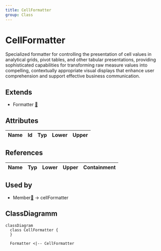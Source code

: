 ```yaml
---
title: CellFormatter
group: Class
---
```


# CellFormatter<a name="class-cellformatter"></a>

Specialized formatter for controlling the presentation of cell values in analytical grids, pivot tables, and other tabular presentations, providing sophisticated capabilities for transforming raw measure values into compelling, contextually appropriate visual displays that enhance user comprehension and support effective business communication.

## Extends
- Formatter [🔗](./class-Formatter)
## Attributes

<table>
  <thead>
    <tr>
      <th>Name</th>
      <th>Id</th>
      <th>Typ</th>
      <th>Lower</th>
      <th>Upper</th>
    </tr>
  </thead>
  <tbody>
  </tbody>
</table>

## References

<table>
  <thead>
    <tr>
      <th>Name</th>
      <th>Typ</th>
      <th>Lower</th>
      <th>Upper</th>
      <th>Containment</th>
    </tr>
  </thead>
  <tbody>
  </tbody>
</table>



## Used by

- Member[🔗](./class-Member) → cellFormatter

## ClassDiagramm

```mermaid
classDiagram
  class CellFormatter {
  }

  Formatter <|-- CellFormatter

```
